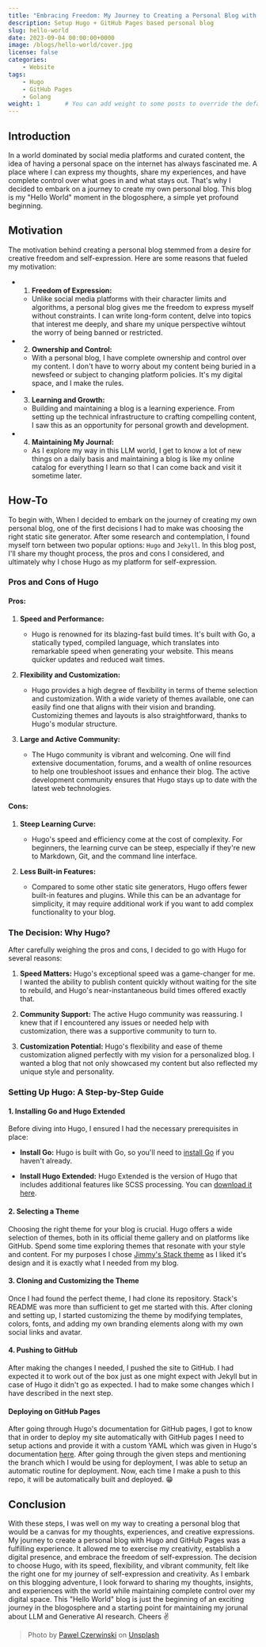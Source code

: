 ```yaml
---
title: "Embracing Freedom: My Journey to Creating a Personal Blog with Hugo and GitHub Pages"
description: Setup Hugo + GitHub Pages based personal blog
slug: hello-world
date: 2023-09-04 00:00:00+0000
image: /blogs/hello-world/cover.jpg
license: false
categories:
    - Website
tags:
    - Hugo
    - GitHub Pages
    - Golang
weight: 1       # You can add weight to some posts to override the default sorting (date descending)
---
```


## Introduction
In a world dominated by social media platforms and curated content, the idea of having a personal space on the internet has always fascinated me. A place where I can express my thoughts, share my experiences, and have complete control over what goes in and what stays out. That's why I decided to embark on a journey to create my own personal blog. This blog is my "Hello World" moment in the blogosphere, a simple yet profound beginning.

## Motivation
The motivation behind creating a personal blog stemmed from a desire for creative freedom and self-expression. Here are some reasons that fueled my motivation:

* 1. **Freedom of Expression:**
    - Unlike social media platforms with their character limits and algorithms, a personal blog gives me the freedom to express myself without constraints. I can write long-form content, delve into topics that interest me deeply, and share my unique perspective wihtout the worry of being banned or restricted.

* 2. **Ownership and Control:**
    - With a personal blog, I have complete ownership and control over my content. I don't have to worry about my content being buried in a newsfeed or subject to changing platform policies. It's my digital space, and I make the rules.

* 3. **Learning and Growth:**
    - Building and maintaining a blog is a learning experience. From setting up the technical infrastructure to crafting compelling content, I saw this as an opportunity for personal growth and development.

* 4. **Maintaining My Journal:** 
    - As I explore my way in this LLM world, I get to know a lot of new things on a daily basis and maintaining a blog is like my online catalog for everything I learn so that I can come back and visit it sometime later.

## How-To
To begin with, When I decided to embark on the journey of creating my own personal blog, one of the first decisions I had to make was choosing the right static site generator. After some research and contemplation, I found myself torn between two popular options: `Hugo` and `Jekyll`. In this blog post, I'll share my thought process, the pros and cons I considered, and ultimately why I chose Hugo as my platform for self-expression.

### Pros and Cons of Hugo

#### Pros:

1. **Speed and Performance:**
   - Hugo is renowned for its blazing-fast build times. It's built with Go, a statically typed, compiled language, which translates into remarkable speed when generating your website. This means quicker updates and reduced wait times.

2. **Flexibility and Customization:**
   - Hugo provides a high degree of flexibility in terms of theme selection and customization. With a wide variety of themes available, one can easily find one that aligns with their vision and branding. Customizing themes and layouts is also straightforward, thanks to Hugo's modular structure.

3. **Large and Active Community:**
   - The Hugo community is vibrant and welcoming. One will find extensive documentation, forums, and a wealth of online resources to help one troubleshoot issues and enhance their blog. The active development community ensures that Hugo stays up to date with the latest web technologies.

#### Cons:

1. **Steep Learning Curve:**
   - Hugo's speed and efficiency come at the cost of complexity. For beginners, the learning curve can be steep, especially if they're new to Markdown, Git, and the command line interface.

2. **Less Built-in Features:**
   - Compared to some other static site generators, Hugo offers fewer built-in features and plugins. While this can be an advantage for simplicity, it may require additional work if you want to add complex functionality to your blog.

### The Decision: Why Hugo?

After carefully weighing the pros and cons, I decided to go with Hugo for several reasons:

1. **Speed Matters:** Hugo's exceptional speed was a game-changer for me. I wanted the ability to publish content quickly without waiting for the site to rebuild, and Hugo's near-instantaneous build times offered exactly that.

2. **Community Support:** The active Hugo community was reassuring. I knew that if I encountered any issues or needed help with customization, there was a supportive community to turn to.

3. **Customization Potential:** Hugo's flexibility and ease of theme customization aligned perfectly with my vision for a personalized blog. I wanted a blog that not only showcased my content but also reflected my unique style and personality.

### Setting Up Hugo: A Step-by-Step Guide

#### 1. Installing Go and Hugo Extended

Before diving into Hugo, I ensured I had the necessary prerequisites in place:

- **Install Go:** Hugo is built with Go, so you'll need to [install Go](https://golang.org/doc/install) if you haven't already.

- **Install Hugo Extended:** Hugo Extended is the version of Hugo that includes additional features like SCSS processing. You can [download it here](https://github.com/gohugoio/hugo/releases).

#### 2. Selecting a Theme

Choosing the right theme for your blog is crucial. Hugo offers a wide selection of themes, both in its official theme gallery and on platforms like GitHub. Spend some time exploring themes that resonate with your style and content. For my purposes I chose [Jimmy's Stack theme](https://github.com/CaiJimmy/hugo-theme-stack) as I liked it's design and it is exactly what I needed from my blog.

#### 3. Cloning and Customizing the Theme

Once I had found the perfect theme, I had clone its repository. Stack's README was more than sufficient to get me started with this. After cloning and setting up, I started customizing the theme by modifying templates, colors, fonts, and adding my own branding elements along with my own social links and avatar.

#### 4. Pushing to GitHub
After making the changes I needed, I pushed the site to GitHub. I had expected it to work out of the box just as one might expect with Jekyll but in case of Hugo it didn't go as expected. I had to make some changes which I have described in the next step.

#### Deploying on GitHub Pages
After going through Hugo's documentation for GitHub pages, I got to know that in order to deploy my site automatically with GitHub pages I need to setup actions and provide it with a custom YAML which was given in Hugo's documentation [here](https://gohugo.io/hosting-and-deployment/hosting-on-github/). After going through the given steps and mentioning the branch which I would be using for deployment, I was able to setup an automatic routine for deployment. Now, each time I make a push to this repo, it will be automatically built and deployed. :grin:

## Conclusion
With these steps, I was well on my way to creating a personal blog that would be a canvas for my thoughts, experiences, and creative expressions. My journey to create a personal blog with Hugo and GitHub Pages was a fulfilling experience. It allowed me to exercise my creativity, establish a digital presence, and embrace the freedom of self-expression. The decision to choose Hugo, with its speed, flexibility, and vibrant community, felt like the right one for my journey of self-expression and creativity. As I embark on this blogging adventure, I look forward to sharing my thoughts, insights, and experiences with the world while maintaining complete control over my digital space. This "Hello World" blog is just the beginning of an exciting journey in the blogosphere and a starting point for maintaining my jorunal about LLM and Generative AI research. Cheers :v:

> Photo by [Pawel Czerwinski](https://unsplash.com/@pawel_czerwinski) on [Unsplash](https://unsplash.com/)